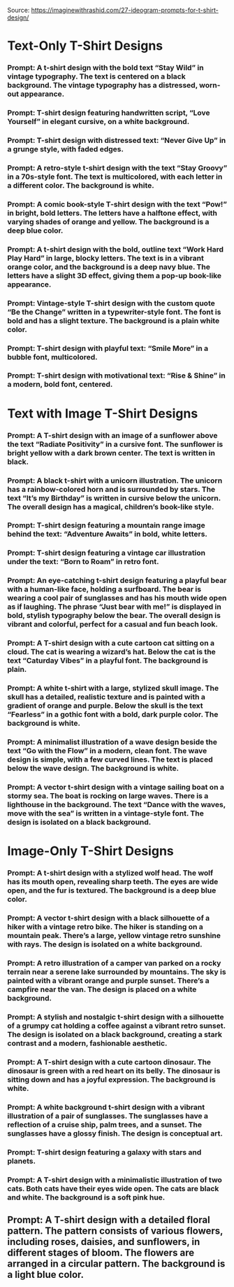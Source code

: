 Source: https://imaginewithrashid.com/27-ideogram-prompts-for-t-shirt-design/

# Text-Only T-Shirt Designs

### Prompt: A t-shirt design with the bold text “Stay Wild” in vintage typography. The text is centered on a black background. The vintage typography has a distressed, worn-out appearance.

### Prompt: T-shirt design featuring handwritten script, “Love Yourself” in elegant cursive, on a white background.

### Prompt: T-shirt design with distressed text: “Never Give Up” in a grunge style, with faded edges.

### Prompt: A retro-style t-shirt design with the text “Stay Groovy” in a 70s-style font. The text is multicolored, with each letter in a different color. The background is white.

### Prompt: A comic book-style T-shirt design with the text “Pow!” in bright, bold letters. The letters have a halftone effect, with varying shades of orange and yellow. The background is a deep blue color.

### Prompt: A t-shirt design with the bold, outline text “Work Hard Play Hard” in large, blocky letters. The text is in a vibrant orange color, and the background is a deep navy blue. The letters have a slight 3D effect, giving them a pop-up book-like appearance.

### Prompt: Vintage-style T-shirt design with the custom quote “Be the Change” written in a typewriter-style font. The font is bold and has a slight texture. The background is a plain white color.

### Prompt: T-shirt design with playful text: “Smile More” in a bubble font, multicolored.

### Prompt: T-shirt design with motivational text: “Rise & Shine” in a modern, bold font, centered.

# Text with Image T-Shirt Designs

### Prompt: A T-shirt design with an image of a sunflower above the text “Radiate Positivity” in a cursive font. The sunflower is bright yellow with a dark brown center. The text is written in black.

### Prompt: A black t-shirt with a unicorn illustration. The unicorn has a rainbow-colored horn and is surrounded by stars. The text “It’s my Birthday” is written in cursive below the unicorn. The overall design has a magical, children’s book-like style.

### Prompt: T-shirt design featuring a mountain range image behind the text: “Adventure Awaits” in bold, white letters.

### Prompt: T-shirt design featuring a vintage car illustration under the text: “Born to Roam” in retro font.

### Prompt: An eye-catching t-shirt design featuring a playful bear with a human-like face, holding a surfboard. The bear is wearing a cool pair of sunglasses and has his mouth wide open as if laughing. The phrase “Just bear with me!” is displayed in bold, stylish typography below the bear. The overall design is vibrant and colorful, perfect for a casual and fun beach look.

### Prompt: A T-shirt design with a cute cartoon cat sitting on a cloud. The cat is wearing a wizard’s hat. Below the cat is the text “Caturday Vibes” in a playful font. The background is plain.

### Prompt: A white t-shirt with a large, stylized skull image. The skull has a detailed, realistic texture and is painted with a gradient of orange and purple. Below the skull is the text “Fearless” in a gothic font with a bold, dark purple color. The background is white.

### Prompt: A minimalist illustration of a wave design beside the text “Go with the Flow” in a modern, clean font. The wave design is simple, with a few curved lines. The text is placed below the wave design. The background is white.

### Prompt: A vector t-shirt design with a vintage sailing boat on a stormy sea. The boat is rocking on large waves. There is a lighthouse in the background. The text “Dance with the waves, move with the sea” is written in a vintage-style font. The design is isolated on a black background.

# Image-Only T-Shirt Designs

### Prompt: A t-shirt design with a stylized wolf head. The wolf has its mouth open, revealing sharp teeth. The eyes are wide open, and the fur is textured. The background is a deep blue color.

### Prompt: A vector t-shirt design with a black silhouette of a hiker with a vintage retro bike. The hiker is standing on a mountain peak. There’s a large, yellow vintage retro sunshine with rays. The design is isolated on a white background.

### Prompt: A retro illustration of a camper van parked on a rocky terrain near a serene lake surrounded by mountains. The sky is painted with a vibrant orange and purple sunset. There’s a campfire near the van. The design is placed on a white background.

### Prompt: A stylish and nostalgic t-shirt design with a silhouette of a grumpy cat holding a coffee against a vibrant retro sunset. The design is isolated on a black background, creating a stark contrast and a modern, fashionable aesthetic.

### Prompt: A T-shirt design with a cute cartoon dinosaur. The dinosaur is green with a red heart on its belly. The dinosaur is sitting down and has a joyful expression. The background is white.

### Prompt: A white background t-shirt design with a vibrant illustration of a pair of sunglasses. The sunglasses have a reflection of a cruise ship, palm trees, and a sunset. The sunglasses have a glossy finish. The design is conceptual art.

### Prompt: T-shirt design featuring a galaxy with stars and planets.

### Prompt: A T-shirt design with a minimalistic illustration of two cats. Both cats have their eyes wide open. The cats are black and white. The background is a soft pink hue.

## Prompt: A T-shirt design with a detailed floral pattern. The pattern consists of various flowers, including roses, daisies, and sunflowers, in different stages of bloom. The flowers are arranged in a circular pattern. The background is a light blue color.
